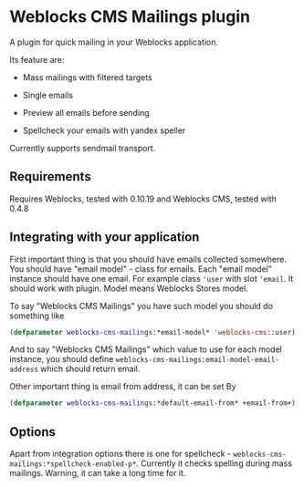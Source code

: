 # Weblocks CMS Mailings plugin

A plugin for quick mailing in your Weblocks application.

Its feature are: 

* Mass mailings with filtered targets 

* Single emails 

* Preview all emails before sending 

* Spellcheck your emails with yandex speller


Currently supports sendmail transport.

## Requirements

Requires Weblocks, tested with 0.10.19 and Weblocks CMS, tested with 0.4.8

## Integrating with your application

First important thing is that you should have emails collected somewhere.
You should have "email model" - class for emails. Each "email model" instance should have one email.
For example class `'user` with slot `'email`. It should work with plugin.
Model means Weblocks Stores model.

To say "Weblocks CMS Mailings" you have such model you should do something like

```lisp 
(defparameter weblocks-cms-mailings:*email-model* 'weblocks-cms::user) 
```

And to say "Weblocks CMS Mailings" which value to use for each model instance, you should define `weblocks-cms-mailings:email-model-email-address`  which should return email.

Other important thing is email from address, it can be set By

```lisp 
(defparameter weblocks-cms-mailings:*default-email-from* +email-from+)
```

## Options 

Apart from integration options there is one for spellcheck - `weblocks-cms-mailings:*spellcheck-enabled-p*`.
Currently it checks spelling during mass mailings. Warning, it can take a long time for it.
